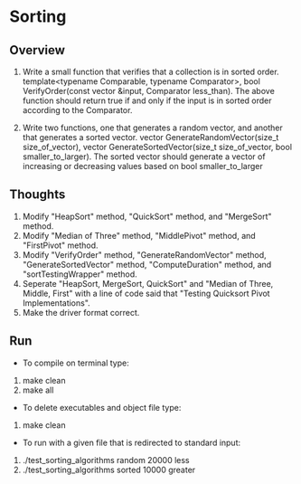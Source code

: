 # Sorting

## Overview
1. Write a small function that verifies that a collection is in sorted order. template<typename Comparable, typename Comparator>, bool VerifyOrder(const vector<Comparable> &input, Comparator less_than).
The above function should return true if and only if the input is in sorted order according to the Comparator.
  
2. Write two functions, one that generates a random vector, and another that
generates a sorted vector. vector<int> GenerateRandomVector(size_t size_of_vector), vector<int> GenerateSortedVector(size_t size_of_vector, bool
smaller_to_larger). The sorted vector should generate a vector of increasing or
decreasing values based on bool smaller_to_larger

## Thoughts
1. Modify "HeapSort" method, "QuickSort" method, and "MergeSort" method. 
2. Modify "Median of Three" method, "MiddlePivot" method, and "FirstPivot" method. 
3. Modify "VerifyOrder" method, "GenerateRandomVector" method, "GenerateSortedVector" method, 
"ComputeDuration" method, and "sortTestingWrapper" method. 
4. Seperate "HeapSort, MergeSort, QuickSort" and "Median of Three, Middle, First" 
with a line of code said that "Testing Quicksort Pivot Implementations". 
5. Make the driver format correct. 

## Run
- To compile on terminal type:
1. make clean
2. make all

- To delete executables and object file type:
1. make clean

- To run with a given file that is redirected to standard input:
1. ./test_sorting_algorithms random 20000 less
2. ./test_sorting_algorithms sorted 10000 greater

